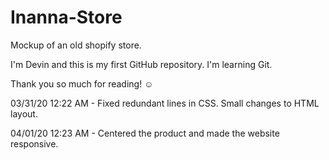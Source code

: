 # Inanna-Store

Mockup of an old shopify store.

I'm Devin and this is my first GitHub repository.
I'm learning Git.

Thank you so much for reading! ☺

03/31/20 12:22 AM - Fixed redundant lines in CSS. Small changes to HTML layout.

04/01/20 12:23 AM - Centered the product and made the website responsive.
